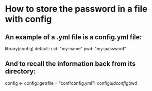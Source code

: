 # How to store the password in a file with config
## An example of a .yml file is a config.yml file:

library(config)
default:
uid: "my-name"
pwd: "my-password"
  
## And to recall the information back from its directory:
  
config <- config::get(file = "conf/config.yml")
config$uid
config$pwd
